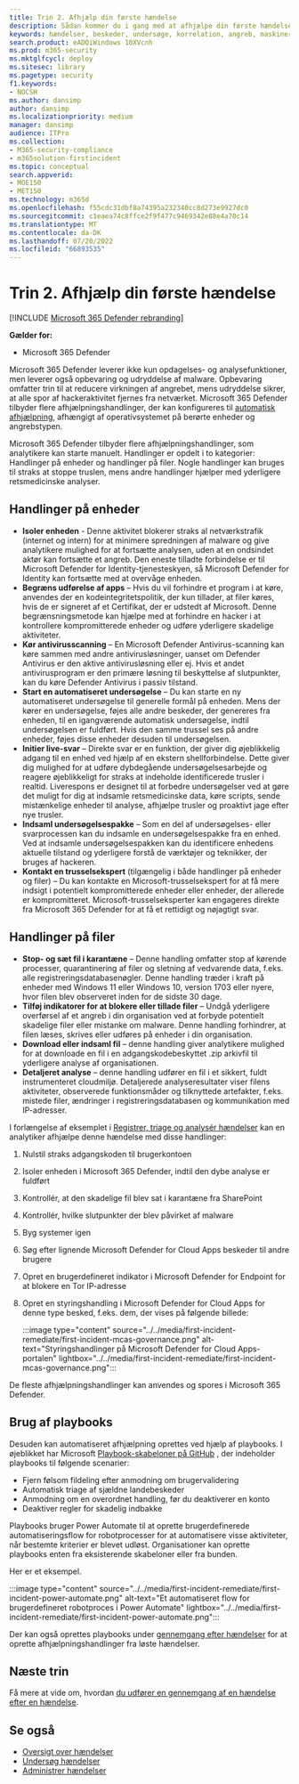 ```yaml
---
title: Trin 2. Afhjælp din første hændelse
description: Sådan kommer du i gang med at afhjælpe din første hændelse i Microsoft 365 Defender.
keywords: hændelser, beskeder, undersøge, korrelation, angreb, maskiner, enheder, brugere, identitet, identitet, postkasse, mail, 365, microsoft, m365, svar på hændelser, cyberangreb
search.product: eADQiWindows 10XVcnh
ms.prod: m365-security
ms.mktglfcycl: deploy
ms.sitesec: library
ms.pagetype: security
f1.keywords:
- NOCSH
ms.author: dansimp
author: dansimp
ms.localizationpriority: medium
manager: dansimp
audience: ITPro
ms.collection:
- M365-security-compliance
- m365solution-firstincident
ms.topic: conceptual
search.appverid:
- MOE150
- MET150
ms.technology: m365d
ms.openlocfilehash: f55cdc31dbf8a74395a232340cc8d273e9927dc0
ms.sourcegitcommit: c1eaea74c8ffce2f9f477c9469342e88e4a70c14
ms.translationtype: MT
ms.contentlocale: da-DK
ms.lasthandoff: 07/20/2022
ms.locfileid: "66893535"
---
```

# <a name="step-2-remediate-your-first-incident"></a>Trin 2. Afhjælp din første hændelse

[!INCLUDE [Microsoft 365 Defender rebranding](../includes/microsoft-defender.md)]

**Gælder for:**
- Microsoft 365 Defender

Microsoft 365 Defender leverer ikke kun opdagelses- og analysefunktioner, men leverer også opbevaring og udryddelse af malware. Opbevaring omfatter trin til at reducere virkningen af angrebet, mens udryddelse sikrer, at alle spor af hackeraktivitet fjernes fra netværket. Microsoft 365 Defender tilbyder flere afhjælpningshandlinger, der kan konfigureres til [automatisk afhjælpning](m365d-autoir.md), afhængigt af operativsystemet på berørte enheder og angrebstypen.

Microsoft 365 Defender tilbyder flere afhjælpningshandlinger, som analytikere kan starte manuelt. Handlinger er opdelt i to kategorier: Handlinger på enheder og handlinger på filer. Nogle handlinger kan bruges til straks at stoppe truslen, mens andre handlinger hjælper med yderligere retsmedicinske analyser.

## <a name="actions-on-devices"></a>Handlinger på enheder

- **Isoler enheden** - Denne aktivitet blokerer straks al netværkstrafik (internet og intern) for at minimere spredningen af malware og give analytikere mulighed for at fortsætte analysen, uden at en ondsindet aktør kan fortsætte et angreb. Den eneste tilladte forbindelse er til Microsoft Defender for Identity-tjenesteskyen, så Microsoft Defender for Identity kan fortsætte med at overvåge enheden. 
- **Begræns udførelse af apps** – Hvis du vil forhindre et program i at køre, anvendes der en kodeintegritetspolitik, der kun tillader, at filer køres, hvis de er signeret af et Certifikat, der er udstedt af Microsoft. Denne begrænsningsmetode kan hjælpe med at forhindre en hacker i at kontrollere kompromitterede enheder og udføre yderligere skadelige aktiviteter.
- **Kør antivirusscanning** – En Microsoft Defender Antivirus-scanning kan køre sammen med andre antivirusløsninger, uanset om Defender Antivirus er den aktive antivirusløsning eller ej. Hvis et andet antivirusprogram er den primære løsning til beskyttelse af slutpunkter, kan du køre Defender Antivirus i passiv tilstand.
- **Start en automatiseret undersøgelse** – Du kan starte en ny automatiseret undersøgelse til generelle formål på enheden. Mens der kører en undersøgelse, føjes alle andre beskeder, der genereres fra enheden, til en igangværende automatisk undersøgelse, indtil undersøgelsen er fuldført. Hvis den samme trussel ses på andre enheder, føjes disse enheder desuden til undersøgelsen.
- **Initier live-svar** – Direkte svar er en funktion, der giver dig øjeblikkelig adgang til en enhed ved hjælp af en ekstern shellforbindelse. Dette giver dig mulighed for at udføre dybdegående undersøgelsesarbejde og reagere øjeblikkeligt for straks at indeholde identificerede trusler i realtid. Liverespons er designet til at forbedre undersøgelser ved at gøre det muligt for dig at indsamle retsmedicinske data, køre scripts, sende mistænkelige enheder til analyse, afhjælpe trusler og proaktivt jage efter nye trusler.
- **Indsaml undersøgelsespakke** – Som en del af undersøgelses- eller svarprocessen kan du indsamle en undersøgelsespakke fra en enhed. Ved at indsamle undersøgelsespakken kan du identificere enhedens aktuelle tilstand og yderligere forstå de værktøjer og teknikker, der bruges af hackeren. 
- **Kontakt en trusselsekspert** (tilgængelig i både handlinger på enheder og filer) – Du kan kontakte en Microsoft-trusselsekspert for at få mere indsigt i potentielt kompromitterede enheder eller enheder, der allerede er kompromitteret. Microsoft-trusselseksperter kan engageres direkte fra Microsoft 365 Defender for at få et rettidigt og nøjagtigt svar. 

## <a name="actions-on-files"></a>Handlinger på filer

- **Stop- og sæt fil i karantæne** – Denne handling omfatter stop af kørende processer, quarantinering af filer og sletning af vedvarende data, f.eks. alle registreringsdatabasenøgler. Denne handling træder i kraft på enheder med Windows 11 eller Windows 10, version 1703 eller nyere, hvor filen blev observeret inden for de sidste 30 dage. 
- **Tilføj indikatorer for at blokere eller tillade filer** – Undgå yderligere overførsel af et angreb i din organisation ved at forbyde potentielt skadelige filer eller mistanke om malware. Denne handling forhindrer, at filen læses, skrives eller udføres på enheder i din organisation.
- **Download eller indsaml fil** – denne handling giver analytikere mulighed for at downloade en fil i en adgangskodebeskyttet .zip arkivfil til yderligere analyse af organisationen.
- **Detaljeret analyse** – denne handling udfører en fil i et sikkert, fuldt instrumenteret cloudmiljø. Detaljerede analyseresultater viser filens aktiviteter, observerede funktionsmåder og tilknyttede artefakter, f.eks. mistede filer, ændringer i registreringsdatabasen og kommunikation med IP-adresser. 

I forlængelse af eksemplet i [Registrer, triage og analysér hændelser](first-incident-analyze.md#analyze-your-first-incident) kan en analytiker afhjælpe denne hændelse med disse handlinger:

1. Nulstil straks adgangskoden til brugerkontoen
2. Isoler enheden i Microsoft 365 Defender, indtil den dybe analyse er fuldført
3. Kontrollér, at den skadelige fil blev sat i karantæne fra SharePoint
4. Kontrollér, hvilke slutpunkter der blev påvirket af malware
5. Byg systemer igen
6. Søg efter lignende Microsoft Defender for Cloud Apps beskeder til andre brugere
7. Opret en brugerdefineret indikator i Microsoft Defender for Endpoint for at blokere en Tor IP-adresse
8. Opret en styringshandling i Microsoft Defender for Cloud Apps for denne type besked, f.eks. dem, der vises på følgende billede:

   :::image type="content" source="../../media/first-incident-remediate/first-incident-mcas-governance.png" alt-text="Styringshandlinger på Microsoft Defender for Cloud Apps-portalen" lightbox="../../media/first-incident-remediate/first-incident-mcas-governance.png":::

De fleste afhjælpningshandlinger kan anvendes og spores i Microsoft 365 Defender.

## <a name="using-playbooks"></a>Brug af playbooks

Desuden kan automatiseret afhjælpning oprettes ved hjælp af playbooks. I øjeblikket har Microsoft [Playbook-skabeloner på GitHub](https://github.com/microsoft/Microsoft-Cloud-App-Security/tree/master/Playbooks) , der indeholder playbooks til følgende scenarier:

- Fjern følsom fildeling efter anmodning om brugervalidering
- Automatisk triage af sjældne landebeskeder
- Anmodning om en overordnet handling, før du deaktiverer en konto
- Deaktiver regler for skadelig indbakke

Playbooks bruger Power Automate til at oprette brugerdefinerede automatiseringsflow for robotprocesser for at automatisere visse aktiviteter, når bestemte kriterier er blevet udløst. Organisationer kan oprette playbooks enten fra eksisterende skabeloner eller fra bunden. 

Her er et eksempel.
 
:::image type="content" source="../../media/first-incident-remediate/first-incident-power-automate.png" alt-text="Et automatiseret flow for brugerdefineret robotproces i Power Automate" lightbox="../../media/first-incident-remediate/first-incident-power-automate.png"::: 
 
Der kan også oprettes playbooks under [gennemgang efter hændelser](first-incident-post.md) for at oprette afhjælpningshandlinger fra løste hændelser. 

## <a name="next-step"></a>Næste trin

Få mere at vide om, hvordan [du udfører en gennemgang af en hændelse efter en hændelse](first-incident-post.md).

## <a name="see-also"></a>Se også

- [Oversigt over hændelser](incidents-overview.md)
- [Undersøg hændelser](investigate-incidents.md)
- [Administrer hændelser](manage-incidents.md)
